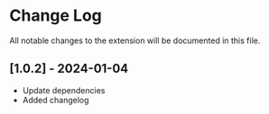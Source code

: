 # Change Log

All notable changes to the extension will be documented in this file.

## [1.0.2] - 2024-01-04

- Update dependencies
- Added changelog

